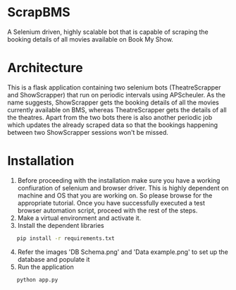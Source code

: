 # ScrapBMS
A Selenium driven, highly scalable bot that is capable of scraping the booking details of all movies available on Book My Show.

# Architecture
This is a flask application containing two selenium bots (TheatreScrapper and ShowScrapper) that run on periodic intervals using APScheuler. As the name suggests, ShowScrapper gets the booking details of all the movies currently available on BMS, whereas TheatreScrapper gets the details of all the theatres.
Apart from the two bots there is also another periodic job which updates the already scraped data so that the bookings happening between two ShowScrapper sessions won't be missed. 
# Installation
1. Before proceeding with the installation make sure you have a working confiuration of selenium and browser driver. This is highly dependent on machine and OS that you are working on. So please browse for the appropriate tutorial. Once you have successfully executed a test browser automation script, proceed with the rest of the steps.
2. Make a virtual environment and activate it.
3. Install the dependent libraries
```sh
   pip install -r requirements.txt
```
4. Refer the images 'DB Schema.png' and 'Data example.png' to set up the database and populate it
5. Run the application
```sh
   python app.py
```
